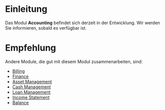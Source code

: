 # Einleitung

Das Modul **Accounting** befindet sich derzeit in der Entwicklung. Wir werden Sie informieren, sobald es verfügbar ist.

# Empfehlung

Andere Module, die gut mit diesem Modul zusammenarbeiten, sind:

* [Billing]({/}?id=Billing)
* [Finance]({/}?id=Finance)
* [Asset Management]({/}?id=AssetManagement)
* [Cash Management]({/}?id=CashManagement)
* [Loan Management]({/}?id=LoanManagement)
* [Income Statement]({/}?id=IncomeStatement)
* [Balance]({/}?id=Balance)